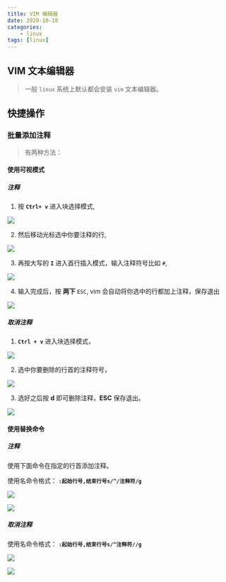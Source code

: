 ```yaml
---
title: VIM 编辑器
date: 2020-10-18
categories: 
    - linux
tags: [linux]
---
```



## VIM 文本编辑器
> 一般 `linux` 系统上默认都会安装 `vim` 文本编辑器。



## 快捷操作

### 批量添加注释

> 有两种方法：

#### 使用可视模式

##### 注释

1. 按 **`Ctrl+ v`** 进入块选择模式,

 ![](https://cdn.jsdelivr.net/gh/wayloong/imgchr@latest/notes/img/202201191058873.png)


2. 然后移动光标选中你要注释的行,

 ![](https://cdn.jsdelivr.net/gh/wayloong/imgchr@latest/notes/img/202201191059608.png)


3. 再按大写的 **`I`** 进入首行插入模式，输入注释符号比如 `#`,

 ![](https://cdn.jsdelivr.net/gh/wayloong/imgchr@latest/notes/img/202201191059940.png)


4. 输入完成后，按 **两下** `ESC`, vim 会自动将你选中的行都加上注释，保存退出

 ![](https://cdn.jsdelivr.net/gh/wayloong/imgchr@latest/notes/img/202201191059429.png)


##### 取消注释

1. **`Ctrl + v`** 进入块选择模式，

 ![](https://cdn.jsdelivr.net/gh/wayloong/imgchr@latest/notes/img/202201191100130.png)

2. 选中你要删除的行首的注释符号，

 ![](https://cdn.jsdelivr.net/gh/wayloong/imgchr@latest/notes/img/202201191100634.png)

3. 选好之后按 **d** 即可删除注释，**ESC** 保存退出。

 ![](https://cdn.jsdelivr.net/gh/wayloong/imgchr@latest/notes/img/202201191100231.png)



#### 使用替换命令

##### 注释

使用下面命令在指定的行首添加注释。

使用名命令格式： **`:起始行号,结束行号s/^/注释符/g`**

 ![](https://cdn.jsdelivr.net/gh/wayloong/imgchr@latest/notes/img/202201191101730.png)



 ![](https://cdn.jsdelivr.net/gh/wayloong/imgchr@latest/notes/img/202201191101021.png)

##### 取消注释

使用名命令格式： **`:起始行号,结束行号s/^注释符//g`**

 ![](https://cdn.jsdelivr.net/gh/wayloong/imgchr@latest/notes/img/202201191101890.png)

 ![](https://cdn.jsdelivr.net/gh/wayloong/imgchr@latest/notes/img/202201191101210.png)

 
